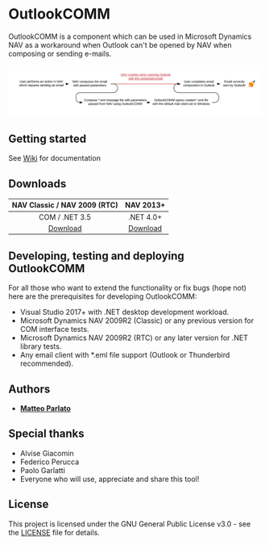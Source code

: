 
# OutlookCOMM

OutlookCOMM is a component which can be used in Microsoft Dynamics NAV as a workaround when Outlook can't be opened by NAV when composing or sending e-mails.


<p align="center">
  <img src="https://github.com/matteoparlato/OutlookCOMM/blob/master/Assets/OutlookCOMM_Diagram.png"/>
</p>


## Getting started

See [Wiki](https://github.com/matteoparlato/OutlookCOMM/wiki) for documentation

## Downloads

|NAV Classic / NAV 2009 (RTC)|NAV 2013+|
| :---: | :---: |
|COM / .NET 3.5|.NET 4.0+|
|[Download](https://github.com/matteoparlato/OutlookCOMM/releases)|[Download](https://github.com/matteoparlato/OutlookCOMM/releases)| 

## Developing, testing and deploying OutlookCOMM

For all those who want to extend the functionality or fix bugs (hope not) here are the prerequisites for developing OutlookCOMM:

  - Visual Studio 2017+ with .NET desktop development workload.
  - Microsoft Dynamics NAV 2009R2 (Classic) or any previous version for COM interface tests.
  - Microsoft Dynamics NAV 2009R2 (RTC) or any later version for .NET library tests.
  - Any email client with *.eml file support (Outlook or Thunderbird recommended).

## Authors

* [**Matteo Parlato**](https://github.com/matteoparlato)

## Special thanks

* Alvise Giacomin
* Federico Perucca
* Paolo Garlatti
* Everyone who will use, appreciate and share this tool!

## License

This project is licensed under the GNU General Public License v3.0 - see the [LICENSE](LICENSE) file for details.